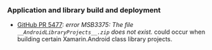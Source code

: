 ### Application and library build and deployment

  * [GitHub PR 5477](https://github.com/xamarin/xamarin-android/pull/5477):
    *error MSB3375: The file `__AndroidLibraryProjects__.zip` does not exist.*
    could occur when building certain Xamarin.Android class library projects.
